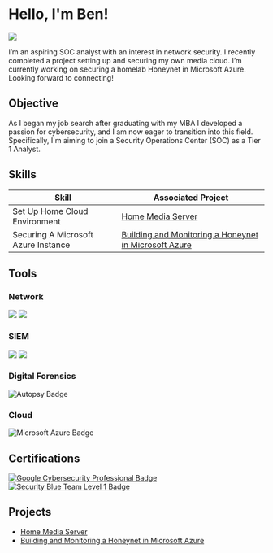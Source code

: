 # Hello, I'm Ben!
<a href="https://www.linkedin.com/in/ben-j-juliano/"><img src="https://img.shields.io/badge/-LinkedIn-0072b1?&style=for-the-badge&logo=linkedin&logoColor=white" /></a>

I’m an aspiring SOC analyst with an interest in network security. I recently completed a project setting up and securing my own media cloud. I’m currently working on securing a homelab Honeynet in Microsoft Azure. Looking forward to connecting!

## Objective

As I began my job search after graduating with my MBA I developed a passion for cybersecurity, and I am now eager to transition into this field. Specifically, I'm aiming to join a Security Operations Center (SOC) as a Tier 1 Analyst.

## Skills

| Skill                                         | Associated Project         |
|-----------------------------------------------|----------------------------|
|Set Up Home Cloud Environment          | <a href="https://github.com/benjuliano1/Home-Media-Server/blob/main/README.md">Home Media Server</a>|
|Securing A Microsoft Azure Instance | <a href="[https://github.com/benjuliano1/Home-Media-Server/blob/main/README.md](https://github.com/benjuliano1/Building-and-Securing-a-Honeynet-in-Microsoft-Azure)">Building and Monitoring a Honeynet in Microsoft Azure</a>|

## Tools

### Network
<div>
    <img src="https://img.shields.io/badge/-Wireshark-1679A7?&style=for-the-badge&logo=Wireshark&logoColor=white" />
    <img src="https://img.shields.io/badge/-Suricata-EF3B2D?&style=for-the-badge&logo=Suricata&logoColor=white" />
</div>

### SIEM
<div>
    <img src="https://img.shields.io/badge/-Splunk-000000?&style=for-the-badge&logo=Splunk&logoColor=white"/>
   <img src="https://img.shields.io/badge/TheHive5-FFB300?&style=for-the-badge&logoColor=white&labelColor=white"/>

</div>

### Digital Forensics
<div>
    <img src="https://img.shields.io/badge/Autopsy-8B4513?&style=for-the-badge&logoColor=white" alt="Autopsy Badge" />
</div>

### Cloud
<div>
  <img src="https://img.shields.io/badge/Microsoft_Azure-0089D6?&style=for-the-badge&logo=microsoft-azure&logoColor=white" alt="Microsoft Azure Badge" />
</a>
</div>


## Certifications
<div>
<a href="https://www.coursera.org/google-certificates/cybersecurity-certificate">
  <img src="https://img.shields.io/badge/Google%20Cybersecurity%20Professional-FF0000?&style=for-the-badge&logo=Google&logoColor=white" alt="Google Cybersecurity Professional Badge" />
</a>
<a href="https://www.securityblue.team/why-btl1/">
  <img src="https://img.shields.io/badge/Security%20Blue%20Team%20Level%201-000080?&style=for-the-badge&logoColor=white" alt="Security Blue Team Level 1 Badge" />
</a>

</div>

## Projects
- <a href="https://github.com/benjuliano1/Home-Media-Server/blob/main/README.md">Home Media Server</a>
- <a href="https://github.com/benjuliano1/Building-and-Securing-a-Honeynet-in-Microsoft-Azure">Building and Monitoring a Honeynet in Microsoft Azure</a>
